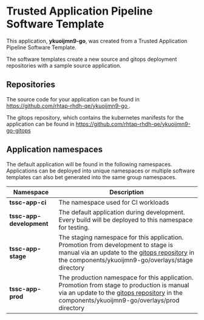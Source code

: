 # Trusted Application Pipeline Software Template

This application, **ykuoijmn9-go**, was created from a Trusted Application Pipeline Software Template.

The software templates create a new source and gitops deployment repositories with a sample source application. 

## Repositories

The source code for your application can be found in [https://github.com/rhtap-rhdh-qe/ykuoijmn9-go ](https://github.com/rhtap-rhdh-qe/ykuoijmn9-go ).
 
The gitops repository, which contains the kubernetes manifests for the application can be found in 
[https://github.com/rhtap-rhdh-qe/ykuoijmn9-go-gitops ](https://github.com/rhtap-rhdh-qe/ykuoijmn9-go-gitops ) 

## Application namespaces 

The default application will be found in the following namespaces. Applications can be deployed into unique namespaces or multiple software templates can also bet generated into the same group namespaces.  

|  Namespace   |  Description   |  
| -------- | -------- |
| **tssc-app-ci** | The namespace used for CI workloads |
| **tssc-app-development** | The default application during development. Every build will be deployed to this namespace for testing. |
| **tssc-app-stage** | The staging namespace for this application. Promotion from development to stage is manual via an update to the [gitops repository](https://github.com/rhtap-rhdh-qe/ykuoijmn9-go-gitops ) in the components/ykuoijmn9-go/overlays/stage directory |
| **tssc-app-prod** | The production namespace for this application. Promotion from stage to production is manual via an update to the [gitops repository](https://github.com/rhtap-rhdh-qe/ykuoijmn9-go-gitops ) in the components/ykuoijmn9-go/overlays/prod directory |